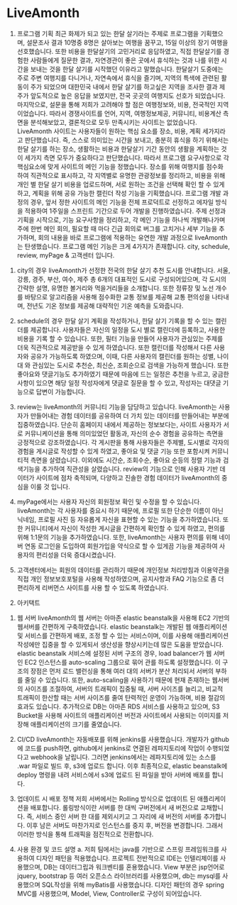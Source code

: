# LiveAmonth

1. 프로그램 기획
 최근 화제가 되고 있는 한달 살기라는 주제로 프로그램을 기획했으며, 설문조사 결과 10명중 8명은 살아보는 여행을 꿈꾸고, 15일 이상의 장기 여행을 선호했습니다. 또한 비용을 한달살기의 고민거리로 응답하였고, 직접 한달살기를 경험한 사람들에게 질문한 결과, 자연경관이 좋은 곳에서 휴식하는 것과 나를 위한 시간을 보내는 것을 한달 살기를 시작했던 이유라고 말했습니다.
  한달살기 도중에는 주로 주변 여행지를 다니거나, 자연속에서 휴식을 즐기며, 지역의 특색에 관련된 활동이 주가 되었으며 대한민국 내에서 한달 살기를 하고싶은 지역을 조사한 결과 제주가 앞도적으로 높은 응답을 보였지만, 전국 곳곳의 여행지도 선호가 되었습니다. 마지막으로, 설문을 통해 저희가 고려해야 할 점은 여행정보와, 비용, 전국적인 지역이었습니다. 따라서 경쟁사이트를 언어, 지역, 여행정보제공, 커뮤니티, 비용계산 측면을 분석해보았고, 결론적으로 모두 만족시키는 사이트는 없었습니다.
 LiveAmonth 사이트는 사용자들이 원하는 핵심 요소를 장소, 비용, 계획 세가지라고 판단했습니다. 즉, 스스로 의미있는 시간을 보내고, 충분히 휴식을 하기 위해서는 한달 살기를 하는 장소, 생활하는 비용과 한달살기 기간 동안의 생활을 계획하는 것 이 세가지 측면 모두가 중요하다고 판단했습니다. 따라서 프로그램 요구사항으로 각 핵심요소에 맞게 사이트의 메인 기능을 정했습니다. 장소를 위해 여행지를 점수화 하여 직관적으로 표시하고, 각 지역별로 유명한 관광정보를 정리하고, 비용을 위해 개인 별 한달 살기 비용을 업로드하며, 서로 원하는 조건을 선택해 확인 할 수 있게 하고, 계획을 위해 공유 가능한 캘린더 작성 기능을 기획했습니다.
 프로그램 개발 과정의 경우, 앞서 정한 사이트의 메인 기능을 전체 프로덕트로 선정하고 에자일 방식을 적용하여 1주일을 스프린트 기간으로 두어 개발을 진행하였습니다. 주제 선정과 기획을 시작으로, 기능 요구사항을 정리하고, 각 메인 기능을 하나씩 개발해나가며 주에 한번 메인 회의, 필요할 때 마다 긴급 회의로 버그를 고치거나 세부 기능을 추가하며, 회의 내용을 바로 프로그램에 적용하는 유연한 개발 과정으로 liveAmonth는 탄생했습니다.
 프로그램 메인 기능은 크게 4가지가 존재합니다. city, schedule, review, myPage & 고객센터 입니다.
  1) city의 경우 liveAmonth가 선정한 전국의 한달 살기 추천 도시를 안내합니다. 서울, 강릉, 경주, 부산, 여수, 제주 총 6개의 대표적인 도시로 구성되어있으며, 각 도시의 간략한 설명, 유명한 볼거리와 먹을거리들을 소개합니다. 또한 정류장 및 노선 개수를 바탕으로 알고리즘을 사용해 점수화한 교통 정보를 제공해 교통 편의성을 나타내며, 전년도 기온 정보를 제공해 대략적인 기온 예측을 도와줍니다.
  
  2) schedule의 경우 한달 살기 계획을 작성하거나, 한달 살기 기록을 할 수 있는 캘린더를 제공합니다. 사용자들은 자신의 일정을 도시 별로 캘린더에 등록하고, 사용한 비용을 기록 할 수 있습니다. 또한, 필터 기능을 만들어 사용자가 관심있는 주제를 더욱 직관적으로 제공받을 수 있게 하였습니다. 또한 캘린더를 작성해서 다른 사용자와 공유가 가능하도록 하였으며, 이때, 다른 사용자의 캘린더를 원하는 성별, 나이대 와 관심있는 도시로 추천순, 최신순, 조회순으로 검색을 가능하게 했습니다. 또한 좋아요와 댓글기능도 추가하였기 때문에 마음에 드는 일정은 추천을 누르고, 궁금한 사항이 있으면 해당 일정 작성자에게 댓글로 질문을 할 수 있고, 작성자는 대댓글 기능으로 답변이 가능합니다.
  
  3) review는 liveAmonth의 커뮤니티 기능을 담당하고 있습니다. liveAmonth는 사용자가 만들어내는 경험 데이터를 공유하여 더 가치 있는 데이터를 만들어내는 부분에 집중하였습니다. 단순히 홈페이지 내에서 제공하는 정보보다는, 사이트 사용자가 서로 커뮤니케이션을 통해 의미있었던 활동과, 자신의 순수 경험을 공유하는 측면을 긍정적으로 강조하였습니다. 
  각 게시판을 통해 사용자들은 주제별, 도시별로 각자의 경험을 게시글로 작성할 수 있게 하였고, 좋아요 및 댓글 기능 또한 포함시켜 커뮤니티적 측면을 살렸습니다. 이외에도 시간순, 조회수순, 좋아요 순등의 정렬 기능과 검색기능을 추가하여 직관성을 살렸습니다. 
 review의 기능으로 인해 사용자 기반 데이터가 사이트에 점차 축적되며, 다양하고 진솔한 경험 데이터가 liveAmonth의 중심을 이룰 것 입니다. 
    
 4) myPage에서는 사용자 자신의 회원정보 확인 및 수정을 할 수 있습니다. liveAmonth는 각 사용자를 중요시 하기 때문에, 프로필 또한 단순한 이름이 아닌 닉네임, 프로필 사진 등 자유롭게 자신을 표현할 수 있는 기능을 추가하였습니다. 또한 커뮤니티에서 자신이 작성한 게시글을 간편하게 확인할 수 있게 하였고, 편의를 위해 1:1문의 기능을 추가하였습니다. 또한, liveAmonth는 사용자 편의를 위해 네이버 연동 로그인을 도입하여 회원가입을 약식으로 할 수 있게끔 기능을 제공하여 사용자의 편리성을 더욱 증대시켰습니다.

 5) 고객센터에서는 회원의 데이터를 관리하기 때문에 개인정보 처리방침과 이용약관을 직접 개인 정보보호포털을 사용해 작성하였으며, 공지사항과 FAQ 기능으로 좀 더 편리하게 리버먼스 사이트를 사용 할 수 있도록 하였습니다. 

2. 아키택트
1) 웹 서버
 liveAmonth의 웹 서버는 아마존 elastic beanstalk을 사용해 EC2 기반의 웹서버를 간편하게 구축하였습니다. elastic beanstalk는 개발된 웹 애플리케이션 및 서비스를 간편하게 배포, 조정 할 수 있는 서비스이며, 이를 사용해 애플리케이션 작성에만 집중을 할 수 있게되서 생산성을 향상시키는데 많은 도움을 받았습니다.
  elastic beanstalk 서비스에 설정된 서버 구조의 경우, load balancer가 웹 서버인 EC2 인스턴스를 
auto-scaling 그룹으로 묶어 관를 하도록 설정했습니다. 이 구조의 장점은 먼저 로드 밸런싱을 통해 여러 대의 서버가 분산 처리되서 서버의 부하를 줄일 수 있습니다. 또한, auto-scaling을 사용하기 때문에 현재 존재하는 웹서버의 사이즈를 조절하여, 서버의 트래픽이 집중될 때, 서버 사이즈를 늘리고, 비교적 트래픽이 한산할 때는 서버 사이즈를 줄여 탄력적인 운영이 가능하며, 비용 절감의 효과도 있습니다. 추가적으로 DB는 아마존 RDS 서비스를 사용하고 있으며, S3 Bucket을 사용해 사이트의 애플리케이션 버전과 사이트에서 사용되는 이미지를 저장해 애플리케이션의 크기를 줄였습니다. 

2) CI/CD
 liveAmonth는 자동배포를 위해 jenkins를 사용했습니다.
 개발자가 github에 코드를 push하면, github에서 jenkins로 연결된 레파지토리에 작업이 수행되었다고 webhook을 날립니다. 그러면 jenkins에서는 레파지토리에 있는 소스를 .war 파일로 빌드 후, s3에 업로드 합니다. 이후 최종적으로, elastic beanstalk에 deploy 명령을 내려 서비스에서 s3에 업로드 된 파일을 받아 서버에 배포를 합니다.
 
3) 업데이트 시 배포 정책
 저희 서버에서는 Rolling 방식으로 업데이트 된 애플리케이션을 배포합니다. 롤링방식이란 서버를 한 대씩 구버전에서 새 버전으로 교채합니다. 즉, 서비스 중인 서버  한 대를 제외시키고 그 자리에 새 버전의 서버를 추가합니다. 이후 남은 서버도 마찬가지로 인스턴스를 중지 후, 버전을 변경합니다. 그래서 이러한 방식을 통해 트래픽을 점진적으로 전환합니다.

4) 사용 환경 및 코드 설명
 a. 저희 팀에서는 java를 기반으로 스프링 프레임워크를 사용하여 디자인 패턴을 적용했습니다. 프로젝트 전반적으로 IDE는 인텔리제이를 사용했으며, DB는 데이터그립과 워크벤티를 혼용했습니다. 
 View 부분은 jsp언어로 jquery, bootstrap 등 여러 오픈소스 라이브러리를 사용했으며, db는 mysql를 사용했으며 SQL작성을 위해 myBatis를 사용했습니다.
  디자인 패턴의 경우 spring MVC를 사용했으며, Model, View, Controller로 구성이 되어있습니다.
 
  
  
  
  
  
  
  
  
  
  
  
  
  
  
  
  
  
  
  
  
  
  
  
  
 
